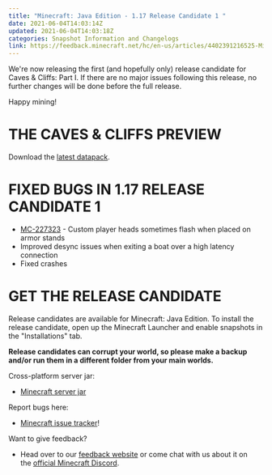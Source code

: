 ```yaml
---
title: "Minecraft: Java Edition - 1.17 Release Candidate 1 "
date: 2021-06-04T14:03:14Z
updated: 2021-06-04T14:03:18Z
categories: Snapshot Information and Changelogs
link: https://feedback.minecraft.net/hc/en-us/articles/4402391216525-Minecraft-Java-Edition-1-17-Release-Candidate-1-
---
```


We\'re now releasing the first (and hopefully only) release candidate for Caves & Cliffs: Part I. If there are no major issues following this release, no further changes will be done before the full release. 

Happy mining!

# THE CAVES & CLIFFS PREVIEW

Download the [latest datapack](https://launcher.mojang.com/v1/objects/622bf0fd298e1e164ecd05d866045ed5941283cf/CavesAndCliffsPreview.zip).

# FIXED BUGS IN 1.17 RELEASE CANDIDATE 1

-   [MC-227323](https://bugs.mojang.com/browse/MC-227323) - Custom player heads sometimes flash when placed on armor stands
-   Improved desync issues when exiting a boat over a high latency connection
-   Fixed crashes

# GET THE RELEASE CANDIDATE

Release candidates are available for Minecraft: Java Edition. To install the release candidate, open up the Minecraft Launcher and enable snapshots in the \"Installations\" tab.

**Release candidates can corrupt your world, so please make a backup and/or run them in a different folder from your main worlds.**

Cross-platform server jar:

-   [Minecraft server jar](https://launcher.mojang.com/v1/objects/4de310c8c4f4a8ab4574246c1d63e3de3af1444d/server.jar)

Report bugs here:

-   [Minecraft issue tracker](https://aka.ms/snapshotbugs?ref=blog)!

Want to give feedback?

-   Head over to our [feedback website](https://aka.ms/snapshotfeedback) or come chat with us about it on the [official Minecraft Discord](https://discordapp.com/invite/minecraft).
